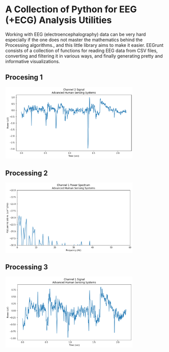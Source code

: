  # A Collection of Python for EEG (+ECG) Analysis Utilities



Working with EEG (electroencephalography) data can be very hard especially if the one does not master the mathematics behind the Processing algorithms., and this little library aims to make it easier. EEGrunt consists of a collection of functions for reading EEG data from CSV files, converting and filtering it in various ways, and finally generating pretty and informative visualizations.

## Procesing 1
<img src="Docs/fig1.png" width="400">

## Processing 2
<img src="Docs/fig2.png" width="400">

## Processing 3
<img src="Docs/fig3.png" width="400">



 
